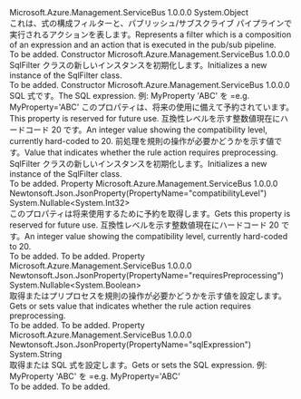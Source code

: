 <Type Name="SqlFilter" FullName="Microsoft.Azure.Management.ServiceBus.Models.SqlFilter">
  <TypeSignature Language="C#" Value="public class SqlFilter" />
  <TypeSignature Language="ILAsm" Value=".class public auto ansi beforefieldinit SqlFilter extends System.Object" />
  <TypeSignature Language="DocId" Value="T:Microsoft.Azure.Management.ServiceBus.Models.SqlFilter" />
  <TypeSignature Language="VB.NET" Value="Public Class SqlFilter" />
  <TypeSignature Language="F#" Value="type SqlFilter = class" />
  <AssemblyInfo>
    <AssemblyName>Microsoft.Azure.Management.ServiceBus</AssemblyName>
    <AssemblyVersion>1.0.0.0</AssemblyVersion>
  </AssemblyInfo>
  <Base>
    <BaseTypeName>System.Object</BaseTypeName>
  </Base>
  <Interfaces />
  <Docs>
    <summary>
            <span data-ttu-id="fa52d-101">これは、式の構成フィルターと、パブリッシュ/サブスクライブ パイプラインで実行されるアクションを表します。</span><span class="sxs-lookup"><span data-stu-id="fa52d-101">Represents a filter which is a composition of an expression and an action that is executed in the pub/sub pipeline.</span></span>
            </summary>
    <remarks>To be added.</remarks>
  </Docs>
  <Members>
    <Member MemberName=".ctor">
      <MemberSignature Language="C#" Value="public SqlFilter ();" />
      <MemberSignature Language="ILAsm" Value=".method public hidebysig specialname rtspecialname instance void .ctor() cil managed" />
      <MemberSignature Language="DocId" Value="M:Microsoft.Azure.Management.ServiceBus.Models.SqlFilter.#ctor" />
      <MemberSignature Language="VB.NET" Value="Public Sub New ()" />
      <MemberType>Constructor</MemberType>
      <AssemblyInfo>
        <AssemblyName>Microsoft.Azure.Management.ServiceBus</AssemblyName>
        <AssemblyVersion>1.0.0.0</AssemblyVersion>
      </AssemblyInfo>
      <Parameters />
      <Docs>
        <summary>
            <span data-ttu-id="fa52d-102">SqlFilter クラスの新しいインスタンスを初期化します。</span><span class="sxs-lookup"><span data-stu-id="fa52d-102">Initializes a new instance of the SqlFilter class.</span></span>
            </summary>
        <remarks>To be added.</remarks>
      </Docs>
    </Member>
    <Member MemberName=".ctor">
      <MemberSignature Language="C#" Value="public SqlFilter (string sqlExpression = null, Nullable&lt;int&gt; compatibilityLevel = null, Nullable&lt;bool&gt; requiresPreprocessing = null);" />
      <MemberSignature Language="ILAsm" Value=".method public hidebysig specialname rtspecialname instance void .ctor(string sqlExpression, valuetype System.Nullable`1&lt;int32&gt; compatibilityLevel, valuetype System.Nullable`1&lt;bool&gt; requiresPreprocessing) cil managed" />
      <MemberSignature Language="DocId" Value="M:Microsoft.Azure.Management.ServiceBus.Models.SqlFilter.#ctor(System.String,System.Nullable{System.Int32},System.Nullable{System.Boolean})" />
      <MemberSignature Language="VB.NET" Value="Public Sub New (Optional sqlExpression As String = null, Optional compatibilityLevel As Nullable(Of Integer) = null, Optional requiresPreprocessing As Nullable(Of Boolean) = null)" />
      <MemberSignature Language="F#" Value="new Microsoft.Azure.Management.ServiceBus.Models.SqlFilter : string * Nullable&lt;int&gt; * Nullable&lt;bool&gt; -&gt; Microsoft.Azure.Management.ServiceBus.Models.SqlFilter" Usage="new Microsoft.Azure.Management.ServiceBus.Models.SqlFilter (sqlExpression, compatibilityLevel, requiresPreprocessing)" />
      <MemberType>Constructor</MemberType>
      <AssemblyInfo>
        <AssemblyName>Microsoft.Azure.Management.ServiceBus</AssemblyName>
        <AssemblyVersion>1.0.0.0</AssemblyVersion>
      </AssemblyInfo>
      <Parameters>
        <Parameter Name="sqlExpression" Type="System.String" />
        <Parameter Name="compatibilityLevel" Type="System.Nullable&lt;System.Int32&gt;" />
        <Parameter Name="requiresPreprocessing" Type="System.Nullable&lt;System.Boolean&gt;" />
      </Parameters>
      <Docs>
        <param name="sqlExpression"><span data-ttu-id="fa52d-103">SQL 式です。</span><span class="sxs-lookup"><span data-stu-id="fa52d-103">The SQL expression.</span></span> <span data-ttu-id="fa52d-104">例: MyProperty 'ABC' を =</span><span class="sxs-lookup"><span data-stu-id="fa52d-104">e.g. MyProperty='ABC'</span></span></param>
        <param name="compatibilityLevel"><span data-ttu-id="fa52d-105">このプロパティは、将来の使用に備えて予約されています。</span><span class="sxs-lookup"><span data-stu-id="fa52d-105">This property is reserved for future use.</span></span> <span data-ttu-id="fa52d-106">互換性レベルを示す整数値現在にハードコード 20 です。</span><span class="sxs-lookup"><span data-stu-id="fa52d-106">An integer value showing the compatibility level, currently hard-coded to 20.</span></span></param>
        <param name="requiresPreprocessing"><span data-ttu-id="fa52d-107">前処理を規則の操作が必要かどうかを示す値です。</span><span class="sxs-lookup"><span data-stu-id="fa52d-107">Value that indicates whether the rule action requires preprocessing.</span></span></param>
        <summary>
            <span data-ttu-id="fa52d-108">SqlFilter クラスの新しいインスタンスを初期化します。</span><span class="sxs-lookup"><span data-stu-id="fa52d-108">Initializes a new instance of the SqlFilter class.</span></span>
            </summary>
        <remarks>To be added.</remarks>
      </Docs>
    </Member>
    <Member MemberName="CompatibilityLevel">
      <MemberSignature Language="C#" Value="public Nullable&lt;int&gt; CompatibilityLevel { get; }" />
      <MemberSignature Language="ILAsm" Value=".property instance valuetype System.Nullable`1&lt;int32&gt; CompatibilityLevel" />
      <MemberSignature Language="DocId" Value="P:Microsoft.Azure.Management.ServiceBus.Models.SqlFilter.CompatibilityLevel" />
      <MemberSignature Language="VB.NET" Value="Public ReadOnly Property CompatibilityLevel As Nullable(Of Integer)" />
      <MemberSignature Language="F#" Value="member this.CompatibilityLevel : Nullable&lt;int&gt;" Usage="Microsoft.Azure.Management.ServiceBus.Models.SqlFilter.CompatibilityLevel" />
      <MemberType>Property</MemberType>
      <AssemblyInfo>
        <AssemblyName>Microsoft.Azure.Management.ServiceBus</AssemblyName>
        <AssemblyVersion>1.0.0.0</AssemblyVersion>
      </AssemblyInfo>
      <Attributes>
        <Attribute>
          <AttributeName>Newtonsoft.Json.JsonProperty(PropertyName="compatibilityLevel")</AttributeName>
        </Attribute>
      </Attributes>
      <ReturnValue>
        <ReturnType>System.Nullable&lt;System.Int32&gt;</ReturnType>
      </ReturnValue>
      <Docs>
        <summary>
            <span data-ttu-id="fa52d-109">このプロパティは将来使用するために予約を取得します。</span><span class="sxs-lookup"><span data-stu-id="fa52d-109">Gets this property is reserved for future use.</span></span> <span data-ttu-id="fa52d-110">互換性レベルを示す整数値現在にハードコード 20 です。</span><span class="sxs-lookup"><span data-stu-id="fa52d-110">An integer value showing the compatibility level, currently hard-coded to 20.</span></span>
            </summary>
        <value>To be added.</value>
        <remarks>To be added.</remarks>
      </Docs>
    </Member>
    <Member MemberName="RequiresPreprocessing">
      <MemberSignature Language="C#" Value="public Nullable&lt;bool&gt; RequiresPreprocessing { get; set; }" />
      <MemberSignature Language="ILAsm" Value=".property instance valuetype System.Nullable`1&lt;bool&gt; RequiresPreprocessing" />
      <MemberSignature Language="DocId" Value="P:Microsoft.Azure.Management.ServiceBus.Models.SqlFilter.RequiresPreprocessing" />
      <MemberSignature Language="VB.NET" Value="Public Property RequiresPreprocessing As Nullable(Of Boolean)" />
      <MemberSignature Language="F#" Value="member this.RequiresPreprocessing : Nullable&lt;bool&gt; with get, set" Usage="Microsoft.Azure.Management.ServiceBus.Models.SqlFilter.RequiresPreprocessing" />
      <MemberType>Property</MemberType>
      <AssemblyInfo>
        <AssemblyName>Microsoft.Azure.Management.ServiceBus</AssemblyName>
        <AssemblyVersion>1.0.0.0</AssemblyVersion>
      </AssemblyInfo>
      <Attributes>
        <Attribute>
          <AttributeName>Newtonsoft.Json.JsonProperty(PropertyName="requiresPreprocessing")</AttributeName>
        </Attribute>
      </Attributes>
      <ReturnValue>
        <ReturnType>System.Nullable&lt;System.Boolean&gt;</ReturnType>
      </ReturnValue>
      <Docs>
        <summary>
            <span data-ttu-id="fa52d-111">取得またはプリプロセスを規則の操作が必要かどうかを示す値を設定します。</span><span class="sxs-lookup"><span data-stu-id="fa52d-111">Gets or sets value that indicates whether the rule action requires preprocessing.</span></span>
            </summary>
        <value>To be added.</value>
        <remarks>To be added.</remarks>
      </Docs>
    </Member>
    <Member MemberName="SqlExpression">
      <MemberSignature Language="C#" Value="public string SqlExpression { get; set; }" />
      <MemberSignature Language="ILAsm" Value=".property instance string SqlExpression" />
      <MemberSignature Language="DocId" Value="P:Microsoft.Azure.Management.ServiceBus.Models.SqlFilter.SqlExpression" />
      <MemberSignature Language="VB.NET" Value="Public Property SqlExpression As String" />
      <MemberSignature Language="F#" Value="member this.SqlExpression : string with get, set" Usage="Microsoft.Azure.Management.ServiceBus.Models.SqlFilter.SqlExpression" />
      <MemberType>Property</MemberType>
      <AssemblyInfo>
        <AssemblyName>Microsoft.Azure.Management.ServiceBus</AssemblyName>
        <AssemblyVersion>1.0.0.0</AssemblyVersion>
      </AssemblyInfo>
      <Attributes>
        <Attribute>
          <AttributeName>Newtonsoft.Json.JsonProperty(PropertyName="sqlExpression")</AttributeName>
        </Attribute>
      </Attributes>
      <ReturnValue>
        <ReturnType>System.String</ReturnType>
      </ReturnValue>
      <Docs>
        <summary>
            <span data-ttu-id="fa52d-112">取得または SQL 式を設定します。</span><span class="sxs-lookup"><span data-stu-id="fa52d-112">Gets or sets the SQL expression.</span></span> <span data-ttu-id="fa52d-113">例: MyProperty 'ABC' を =</span><span class="sxs-lookup"><span data-stu-id="fa52d-113">e.g. MyProperty='ABC'</span></span>
            </summary>
        <value>To be added.</value>
        <remarks>To be added.</remarks>
      </Docs>
    </Member>
  </Members>
</Type>